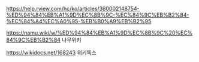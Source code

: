 https://help.rview.com/hc/ko/articles/360002148754-%ED%94%84%EB%A1%9D%EC%8B%9C-%EC%84%9C%EB%B2%84-%EC%84%A4%EC%A0%95-%EB%B0%A9%EB%B2%95  

https://namu.wiki/w/%ED%94%84%EB%A1%9D%EC%8B%9C%20%EC%84%9C%EB%B2%84 나무위키

https://wikidocs.net/168243  위키독스
